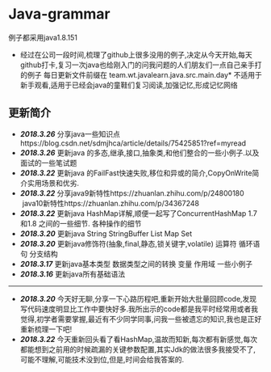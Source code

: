 # Java-grammar
例子都采用java1.8.151
* 经过在公司一段时间,梳理了github上很多没用的例子,决定从今天开始,每天github打卡,复习一次java也给刚入门的问我问题的人们朋友们一点自己亲手打的例子
每日更新文件前缀在 team.wt.javalearn.java.src.main.day* 不适用于新手观看,适用于已经会java的童鞋们复习阅读,加强记忆,形成记忆网络
 ## 更新简介 
* **_2018.3.26_** 分享java一些知识点https://blog.csdn.net/sdmjhca/article/details/75425851?ref=myread
* **_2018.3.26_** 更新java 的多态,继承,接口,抽象类,和他们整合的一些小例子.以及面试的一些笔试题
* **_2018.3.22_** 更新java 的FailFast快速失败,移位和异或的简介,CopyOnWrite简介实用场景和优劣.
* **_2018.3.22_** 分享java9新特性https://zhuanlan.zhihu.com/p/24800180  java10新特性https://zhuanlan.zhihu.com/p/34367248
* **_2018.3.22_** 更新java HashMap详解,顺便一起写了ConcurrentHashMap 1.7和1.8 之间的一些细节. 各种操作的细节
* **_2018.3.20_** 更新java String StringBuffer List Map Set 
* **_2018.3.20_** 更新java修饰符(抽象,final,静态,锁关键字,volatile) 运算符 循环语句 分支结构 
* **_2018.3.17_** 更新java基本类型 数据类型之间的转换 变量 作用域 一些小例子
* **_2018.3.16_** 更新java所有基础语法
***
* **_2018.3.20_** 今天好无聊,分享一下心路历程吧,重新开始大批量回顾code,发现写代码速度明显比工作中要快好多.我所出示的code都是我平时经常用或者我觉得,初学者需要掌握,最近有不少同学同事,问我一些被遗忘的知识,我也是正好重新梳理一下吧!
* **_2018.3.22_** 今天重新回头看了看HashMap,温故而知新,每次都有新感觉,每次都能想到之前用的时候疏漏的关键参数配置,其实Jdk的做法很多我接受不了,可能不理解,可能技术没到位,但是,时间会给我答案的.

